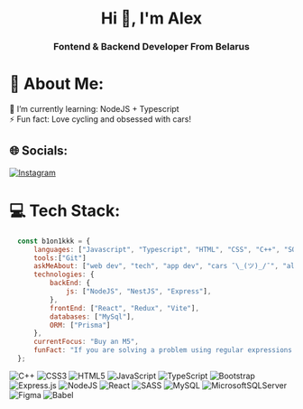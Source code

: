 <h1 align="center">Hi 👋, I'm Alex</h1>
<h3 align="center">Fontend & Backend Developer From Belarus</h3>

# 💫 About Me:
🔭 I’m currently learning: NodeJS + Typescript <br>⚡ Fun fact: Love cycling and obsessed with cars!

## 🌐 Socials:
[![Instagram](https://img.shields.io/badge/Instagram-%23E4405F.svg?logo=Instagram&logoColor=white)](https://instagram.com/b1on1kkk) 

# 💻 Tech Stack:

```javascript
  const b1on1kkk = {
      languages: ["Javascript", "Typescript", "HTML", "CSS", "C++", "SQL"],
      tools:["Git"]
      askMeAbout: ["web dev", "tech", "app dev", "cars ¯\_(ツ)_/¯", "algorithms"],
      technologies: {
          backEnd: {
              js: ["NodeJS", "NestJS", "Express"],
          },
          frontEnd: ["React", "Redux", "Vite"],
          databases: ["MySql"],
          ORM: ["Prisma"]
      },
      currentFocus: "Buy an M5",
      funFact: "If you are solving a problem using regular expressions (RegExp), now instead of one problem you have two :)"
  };
```

![C++](https://img.shields.io/badge/c++-%2300599C.svg?style=for-the-badge&logo=c%2B%2B&logoColor=white) ![CSS3](https://img.shields.io/badge/css3-%231572B6.svg?style=for-the-badge&logo=css3&logoColor=white) ![HTML5](https://img.shields.io/badge/html5-%23E34F26.svg?style=for-the-badge&logo=html5&logoColor=white) ![JavaScript](https://img.shields.io/badge/javascript-%23323330.svg?style=for-the-badge&logo=javascript&logoColor=%23F7DF1E) ![TypeScript](https://img.shields.io/badge/typescript-%23007ACC.svg?style=for-the-badge&logo=typescript&logoColor=white) ![Bootstrap](https://img.shields.io/badge/bootstrap-%23563D7C.svg?style=for-the-badge&logo=bootstrap&logoColor=white) ![Express.js](https://img.shields.io/badge/express.js-%23404d59.svg?style=for-the-badge&logo=express&logoColor=%2361DAFB) ![NodeJS](https://img.shields.io/badge/node.js-6DA55F?style=for-the-badge&logo=node.js&logoColor=white) ![React](https://img.shields.io/badge/react-%2320232a.svg?style=for-the-badge&logo=react&logoColor=%2361DAFB) ![SASS](https://img.shields.io/badge/SASS-hotpink.svg?style=for-the-badge&logo=SASS&logoColor=white) ![MySQL](https://img.shields.io/badge/mysql-%2300f.svg?style=for-the-badge&logo=mysql&logoColor=white) ![MicrosoftSQLServer](https://img.shields.io/badge/Microsoft%20SQL%20Sever-CC2927?style=for-the-badge&logo=microsoft%20sql%20server&logoColor=white) 	![Figma](https://img.shields.io/badge/figma-%23F24E1E.svg?style=for-the-badge&logo=figma&logoColor=white) ![Babel](https://img.shields.io/badge/Babel-F9DC3e?style=for-the-badge&logo=babel&logoColor=black)

<!-- Proudly created with GPRM ( https://gprm.itsvg.in ) -->
